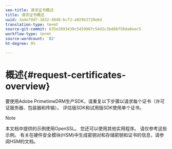 ```yaml
---
seo-title: 请求证书概述
title: 请求证书概述
uuid: 3a4e79d7-1832-49d8-bcf2-a029b3729e6d
translation-type: tm+mt
source-git-commit: 635e2893439c5459907c54d2c3bd86f58da0eec5
workflow-type: tm+mt
source-wordcount: '82'
ht-degree: 0%

---
```



# 概述{#request-certificates-overview}

要使用Adobe PrimetimeDRM生产SDK，请重复以下步骤以请求每个证书（许可证服务器、包装器和传输）。 评估版SDK和试用版SDK使用单个证书。

>[!NOTE]
>
>本文档中提供的示例使用OpenSSL。 您还可以使用其他实用程序。 请仅参考这些示例。 有关在硬件安全模块(HSM)中生成密钥对和存储密钥和证书的信息，请参阅HSM的文档。